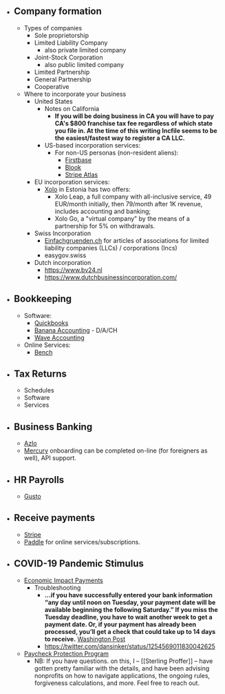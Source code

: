 - ## Company formation
    - Types of companies
        - Sole proprietorship
        - Limited Liability Company
            - also private limited company
        - Joint-Stock Corporation
            - also public limited company
        - Limited Partnership
        - General Partnership
        - Cooperative
    - Where to incorporate your business
        - United States
            - Notes on California
                - __If you will be doing business in CA you will have to pay CA's $800 franchise tax fee regardless of which state you file in. At the time of this writing Incfile seems to be the easiest/fastest way to register a CA LLC.__
            - US-based incorporation services:
                - For non-US personas (non-resident aliens):
                    - [Firstbase](Firstbase.io)
                    - [Blook](https://www.blook.io/)
                    - [Stripe Atlas](https://stripe.com/atlas)
        - EU incorporation services:
            - [Xolo](https://www.xolo.io/) in Estonia has two offers:
                - Xolo Leap, a full company with all-inclusive service, 49 EUR/month initially, then 79/month after 1K revenue, includes accounting and banking;
                - Xolo Go, a "virtual company" by the means of a partnership for 5% on withdrawals.
        - Swiss Incorporation
            - [Einfachgruenden.ch](http://www.einfachgruenden.ch/) for articles of associations for limited liability companies (LLCs) / corporations (Incs) 
            - easygov.swiss
        - Dutch incorporation
            - https://www.bv24.nl
            - https://www.dutchbusinessincorporation.com/ 
- ## Bookkeeping
    - Software:
        - [Quickbooks](https://quickbooks.intuit.com/)
        - [Banana Accounting](https://www.banana.ch/en/buy) - D/A/CH
        - [Wave Accounting](https://waveapps.com/)
    - Online Services:
        - [Bench](https://bench.co/)
- ## Tax Returns
    - Schedules
    - Software
    - Services
- ## Business Banking
    - [Azlo](https://www.azlo.com/)
    - [Mercury](https://mercury.co/) onboarding can be completed on-line (for foreigners as well), API support.
- ## HR Payrolls
    - [Gusto](https://gusto.com/)
- ## Receive payments
    - [Stripe](https://www.stripe.com/)
    - [Paddle](https://www.paddle.com/) for online services/subscriptions.
- ## COVID-19 Pandemic Stimulus
    - [Economic Impact Payments](https://www.irs.gov/coronavirus/economic-impact-payments)
        - Troubleshooting
            - __...if you have successfully entered your bank information “any day until noon on Tuesday, your payment date will be available beginning the following Saturday.” If you miss the Tuesday deadline, you have to wait another week to get a payment date. Or, if your payment has already been processed, you’ll get a check that could take up to 14 days to receive.__ [Washington Post](https://www.washingtonpost.com/business/2020/04/27/more-1200-stimulus-checks-are-way-here-are-key-dates-next-set-payments/)
            - https://twitter.com/dansinker/status/1254569011830042625
    - [Paycheck Protection Program](https://www.sba.gov/funding-programs/loans/coronavirus-relief-options/paycheck-protection-program)
        - NB: If you have questions. on this, I – [[Sterling Proffer]] – have gotten pretty familiar with the details, and have been advising nonprofits on how to navigate applications, the ongoing rules, forgiveness calculations, and more. Feel free to reach out.
